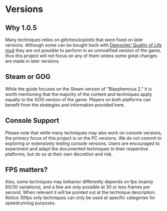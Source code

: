 # Versions

## Why 1.0.5

Many techniques relies on glitches/exploits that were fixed on later versions. Although some can be bought back with [Damocles' Quality of Life mod](https://github.com/BrandenEK/BlasII.QualityOfLife) they are not possible to perform in an unmodified version of the game, thus this project will not focus on any of them unless some great changes are made in later versions.

## Steam or GOG

While the guide focuses on the Steam version of "Blasphemous 2," it is worth mentioning that the majority of the content and techniques apply equally to the GOG version of the game. Players on both platforms can benefit from the strategies and information provided here.

## Console Support

Please note that while many techniques may also work on console versions, the primary focus of this project is on the PC versions. We do not commit to exploring or extensively testing console versions. Users are encouraged to experiment and adapt the documented techniques to their respective platforms, but do so at their own discretion and risk.

## FPS matters?

Also, some techniques may behavior differently depends on fps (mainly 60/30 variations), and a few are only possible at 30 or less frames per second. When relevant it will be pointed out at the technique description. Notice 30fps only techniques can only be used at specific categories for speedrunning purposes.
